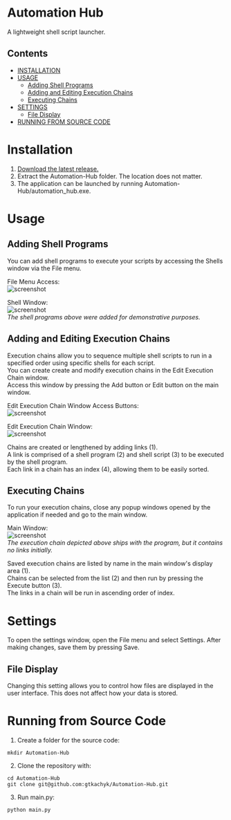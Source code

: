 # Automation Hub
A lightweight shell script launcher.

## Contents
- [INSTALLATION](#installation)
- [USAGE](#usage)
  - [Adding Shell Programs](#adding-shell-programs)
  - [Adding and Editing Execution Chains](#adding-and-editing-execution-chains)
  - [Executing Chains](#executing-chains)
- [SETTINGS](#settings)
  - [File Display](#file-display)
- [RUNNING FROM SOURCE CODE](#running-from-source-code)

# Installation
1. [Download the latest release.](https://github.com/gtkachyk/Automation-Hub/releases/download/v0.1.0/Automation-Hub.zip)
2. Extract the Automation-Hub folder. The location does not matter.
3. The application can be launched by running Automation-Hub/automation_hub.exe.

# Usage
## Adding Shell Programs
You can add shell programs to execute your scripts by accessing the Shells window via the File menu.

File Menu Access:<br>
![screenshot](Screenshots/shell_window_access.png)

Shell Window:<br>
![screenshot](Screenshots/shell_window.png)<br>
*The shell programs above were added for demonstrative purposes.*

## Adding and Editing Execution Chains
Execution chains allow you to sequence multiple shell scripts to run in a specified order using specific shells for each script.<br>
You can create create and modify execution chains in the Edit Execution Chain window.<br>
Access this window by pressing the Add button or Edit button on the main window.

Edit Execution Chain Window Access Buttons:<br>
![screenshot](Screenshots/edit_window_access.png)

Edit Execution Chain Window:<br>
![screenshot](Screenshots/edit_window.png)

Chains are created or lengthened by adding links (1).<br>
A link is comprised of a shell program (2) and shell script (3) to be executed by the shell program.<br>
Each link in a chain has an index (4), allowing them to be easily sorted.

## Executing Chains
To run your execution chains, close any popup windows opened by the application if needed and go to the main window.

Main Window:<br>
![screenshot](Screenshots/main_window.png)<br>
*The execution chain depicted above ships with the program, but it contains no links initially.*

Saved execution chains are listed by name in the main window's display area (1).<br>
Chains can be selected from the list (2) and then run by pressing the Execute button (3).<br>
The links in a chain will be run in ascending order of index.<br>

# Settings
To open the settings window, open the File menu and select Settings. After making changes, save them by pressing Save.

## File Display
Changing this setting allows you to control how files are displayed in the user interface. This does not affect how your data is stored.

# Running from Source Code
1. Create a folder for the source code:
```
mkdir Automation-Hub
```
2. Clone the repository with:
```
cd Automation-Hub
git clone git@github.com:gtkachyk/Automation-Hub.git
```
3. Run main.py:
```
python main.py
```